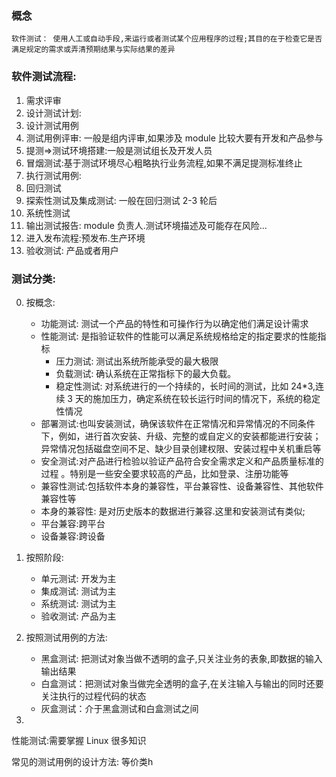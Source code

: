 ### 概念

    软件测试： 使用人工或自动手段,来运行或者测试某个应用程序的过程;其目的在于检查它是否满足规定的需求或弄清预期结果与实际结果的差异

###

### 软件测试流程:

1. 需求评审
2. 设计测试计划:
3. 设计测试用例
4. 测试用例评审: 一般是组内评审,如果涉及 module 比较大要有开发和产品参与
5. 提测=>测试环境搭建:一般是测试组长及开发人员
6. 冒烟测试:基于测试环境尽心粗略执行业务流程,如果不满足提测标准终止
7. 执行测试用例:
8. 回归测试
9. 探索性测试及集成测试: 一般在回归测试 2-3 轮后
10. 系统性测试
11. 输出测试报告: module 负责人.测试环境描述及可能存在风险...
12. 进入发布流程:预发布.生产环境
13. 验收测试: 产品或者用户

### 测试分类:

0. 按概念:

   - 功能测试: 测试一个产品的特性和可操作行为以确定他们满足设计需求
   - 性能测试: 是指验证软件的性能可以满足系统规格给定的指定要求的性能指标
     - 压力测试: 测试出系统所能承受的最大极限
     - 负载测试: 确认系统在正常指标下的最大负载。
     - 稳定性测试: 对系统进行的一个持续的，长时间的测试，比如 24\*3,连续 3 天的施加压力，确定系统在较长运行时间的情况下，系统的稳定性情况
   - 部署测试:也叫安装测试，确保该软件在正常情况和异常情况的不同条件下，例如，进行首次安装、升级、完整的或自定义的安装都能进行安装；异常情况包括磁盘空间不足、缺少目录创建权限、安装过程中关机重启等
   - 安全测试:对产品进行检验以验证产品符合安全需求定义和产品质量标准的过程 。特别是一些安全要求较高的产品，比如登录、注册功能等
   - 兼容性测试:包括软件本身的兼容性，平台兼容性、设备兼容性、其他软件兼容性等

   * 本身的兼容性: 是对历史版本的数据进行兼容.这里和安装测试有类似;
   * 平台兼容:跨平台
   * 设备兼容:跨设备

1) 按照阶段:

   - 单元测试: 开发为主
   - 集成测试: 测试为主
   - 系统测试: 测试为主
   - 验收测试: 产品为主

2) 按照测试用例的方法:

   - 黑盒测试: 把测试对象当做不透明的盒子,只关注业务的表象,即数据的输入输出结果
   - 白盒测试：把测试对象当做完全透明的盒子,在关注输入与输出的同时还要关注执行的过程代码的状态
   - 灰盒测试：介于黑盒测试和白盒测试之间

3)

性能测试:需要掌握 Linux 很多知识

常见的测试用例的设计方法:
等价类h
